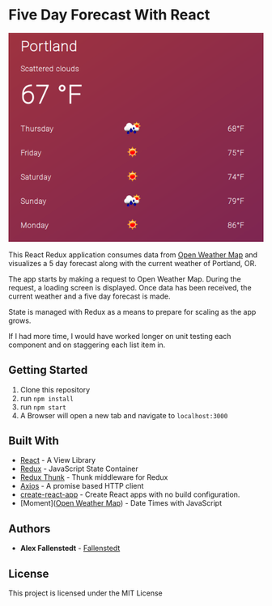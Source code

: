 # Five Day Forecast With React

![Demo](./demo.png)

This React Redux application consumes data from [Open Weather Map](https://openweathermap.org/) and visualizes a 5 day forecast along with the current weather of Portland, OR.

The app starts by making a request to Open Weather Map. During the request, a loading screen is displayed. Once data has been received, the current weather and a five day forecast is made.

State is managed with Redux as a means to prepare for scaling as the app grows.

If I had more time, I would have worked longer on unit testing each component and on staggering each list item in.

## Getting Started

1. Clone this repository
1. run `npm install`
1. run `npm start`
1. A Browser will open a new tab and navigate to `localhost:3000`

## Built With

* [React](https://facebook.github.io/react/) - A View Library
* [Redux](http://redux.js.org/) - JavaScript State Container
* [Redux Thunk](https://github.com/gaearon/redux-thunk) - Thunk middleware for Redux
* [Axios](https://github.com/mzabriskie/axios) - A promise based HTTP client
* [create-react-app](https://github.com/facebookincubator/create-react-app) - Create React apps with no build configuration.
* [Moment]([Open Weather Map](https://openweathermap.org/)) - Date Times with JavaScript


## Authors

* **Alex Fallenstedt** - [Fallenstedt](https://github.com/Fallenstedt)

## License

This project is licensed under the MIT License
